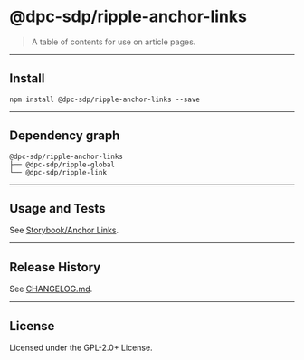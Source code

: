 # @dpc-sdp/ripple-anchor-links

> A table of contents for use on article pages.

--------------------------------------------------------------------------------

## Install

```shell
npm install @dpc-sdp/ripple-anchor-links --save
```

--------------------------------------------------------------------------------

## Dependency graph

```shell
@dpc-sdp/ripple-anchor-links
├── @dpc-sdp/ripple-global
└── @dpc-sdp/ripple-link
```

--------------------------------------------------------------------------------

## Usage and Tests

See [Storybook/Anchor Links](https://storybook-ripple-master.lagoon.vicsdp.amazee.io/?selectedKind=Molecules/AnchorLinks&selectedStory=Anchor%20Links).

--------------------------------------------------------------------------------

## Release History

See [CHANGELOG.md](./CHANGELOG.md).

--------------------------------------------------------------------------------

## License

Licensed under the GPL-2.0+ License.
